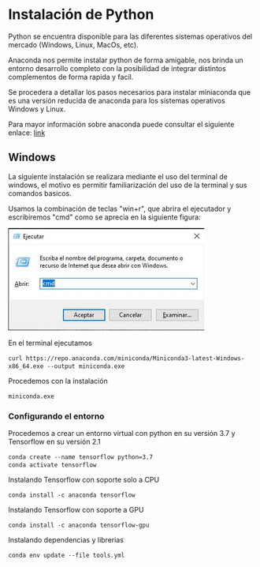 # Instalación de Python

Python se encuentra disponible para las diferentes sistemas operativos del mercado (Windows, Linux, MacOs, etc).

Anaconda nos permite instalar python de forma amigable, nos brinda un entorno desarrollo completo con la posibilidad de integrar distintos complementos de forma rapida y facil.

Se procedera a detallar los pasos necesarios para instalar miniaconda que es una versión reducida de anaconda para los sistemas operativos Windows y Linux.

Para mayor información sobre anaconda puede consultar el siguiente enlace: [link](https://docs.conda.io/en/latest/index.html)

## Windows

La siguiente instalación se realizara mediante el uso del terminal de windows, el motivo es permitir familiarización del uso de la terminal y sus comandos basicos.

Usamos la combinación de teclas "win+r", que abrira el ejecutador y escribiremos "cmd" como se aprecia en la siguiente figura:

![fig1](https://github.com/oolaya1815/variados/blob/main/python/images/install1.JPG)

En el terminal ejecutamos 

```
curl https://repo.anaconda.com/miniconda/Miniconda3-latest-Windows-x86_64.exe --output miniconda.exe
```

Procedemos con la instalación
```
miniconda.exe
```

### Configurando el entorno 

Procedemos a crear un entorno virtual con python en su versión 3.7 y Tensorflow en su versión 2.1

```
conda create --name tensorflow python=3.7
conda activate tensorflow
```

Instalando Tensorflow con soporte solo a CPU

```
conda install -c anaconda tensorflow
```

Instalando Tensorflow con soporte a GPU

```
conda install -c anaconda tensorflow-gpu
```

Instalando dependencias y librerias

```
conda env update --file tools.yml
```
